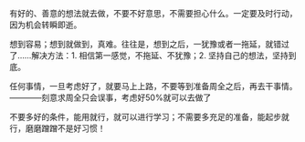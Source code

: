 有好的、善意的想法就去做，不要不好意思，不需要担心什么。一定要及时行动，因为机会转瞬即逝。

想到容易；想到就做到，真难。往往是，想到之后，一犹豫或者一拖延，就错过了……解决方法：1. 相信第一感觉，不拖延、不犹豫；2. 坚持自己的想法，坚持到底。

任何事情，一旦考虑好了，就要马上上路，不要等到准备周全之后，再去干事情。————刻意求周全只会误事，考虑好50%就可以去做了

不要多好的条件，能用就行，就可以进行学习；不需要多充足的准备，能起步就行，磨磨蹭蹭不是好习惯！